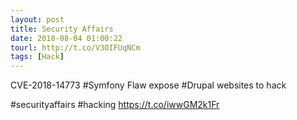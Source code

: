 ```yaml
---
layout: post
title: Security Affairs
date: 2018-08-04 01:00:22
tourl: http://t.co/V3OIFUqNCm
tags: [Hack]
---
```

CVE-2018-14773 #Symfony Flaw expose #Drupal websites to hack

#securityaffairs #hacking https://t.co/iwwGM2k1Fr